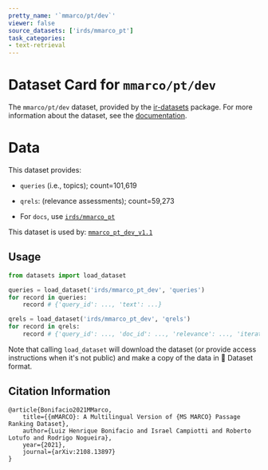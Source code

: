 ```yaml
---
pretty_name: '`mmarco/pt/dev`'
viewer: false
source_datasets: ['irds/mmarco_pt']
task_categories:
- text-retrieval
---
```


# Dataset Card for `mmarco/pt/dev`

The `mmarco/pt/dev` dataset, provided by the [ir-datasets](https://ir-datasets.com/) package.
For more information about the dataset, see the [documentation](https://ir-datasets.com/mmarco#mmarco/pt/dev).

# Data

This dataset provides:
 - `queries` (i.e., topics); count=101,619
 - `qrels`: (relevance assessments); count=59,273

 - For `docs`, use [`irds/mmarco_pt`](https://huggingface.co/datasets/irds/mmarco_pt)

This dataset is used by: [`mmarco_pt_dev_v1.1`](https://huggingface.co/datasets/irds/mmarco_pt_dev_v1.1)


## Usage

```python
from datasets import load_dataset

queries = load_dataset('irds/mmarco_pt_dev', 'queries')
for record in queries:
    record # {'query_id': ..., 'text': ...}

qrels = load_dataset('irds/mmarco_pt_dev', 'qrels')
for record in qrels:
    record # {'query_id': ..., 'doc_id': ..., 'relevance': ..., 'iteration': ...}

```

Note that calling `load_dataset` will download the dataset (or provide access instructions when it's not public) and make a copy of the
data in 🤗 Dataset format.

## Citation Information

```
@article{Bonifacio2021MMarco,
    title={{mMARCO}: A Multilingual Version of {MS MARCO} Passage Ranking Dataset},
    author={Luiz Henrique Bonifacio and Israel Campiotti and Roberto Lotufo and Rodrigo Nogueira},
    year={2021},
    journal={arXiv:2108.13897}
}
```
